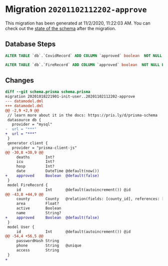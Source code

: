 # Migration `20201102112202-approve`

This migration has been generated at 11/2/2020, 11:22:03 AM.
You can check out the [state of the schema](./schema.prisma) after the migration.

## Database Steps

```sql
ALTER TABLE `db`.`CovidRecord` ADD COLUMN `approved` boolean  NOT NULL DEFAULT false

ALTER TABLE `db`.`FireRecord` ADD COLUMN `approved` boolean  NOT NULL DEFAULT false
```

## Changes

```diff
diff --git schema.prisma schema.prisma
migration 20201018221901-init-user..20201102112202-approve
--- datamodel.dml
+++ datamodel.dml
@@ -2,9 +2,9 @@
 // learn more about it in the docs: https://pris.ly/d/prisma-schema
 datasource db {
   provider = "mysql"
-  url = "***"
+  url = "***"
 }
 generator client {
   provider = "prisma-client-js"
@@ -30,8 +30,9 @@
     deaths       Int?
     icu          Int?
     hosp         Int?
     date         DateTime @default(now())
+    approved     Boolean  @default(false)
 }
 model FireRecord {
     id           Int      @default(autoincrement()) @id
@@ -43,8 +44,9 @@
     county       County   @relation(fields: [county_id], references: [id])
     area         Float?
     active       Boolean
     name         String?
+    approved     Boolean  @default(false)
 }
 model User {
     id           Int      @default(autoincrement()) @id
@@ -54,4 +56,5 @@
     passwordHash String
     phone        String   @unique
     access       String
 }
+
```


